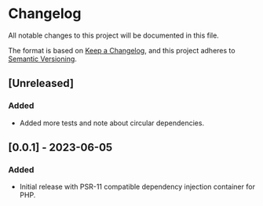 # Changelog

All notable changes to this project will be documented in this file.

The format is based on [Keep a Changelog](https://keepachangelog.com/en/1.1.0/),
and this project adheres to [Semantic Versioning](https://semver.org/spec/v2.0.0.html).

## [Unreleased]

### Added

- Added more tests and note about circular dependencies.

## [0.0.1] - 2023-06-05

### Added

- Initial release with PSR-11 compatible dependency injection container for PHP.
